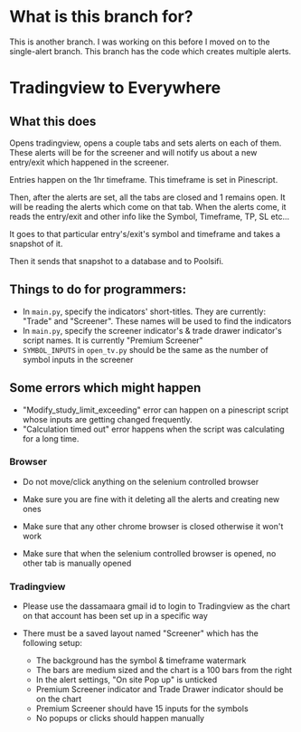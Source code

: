 
# What is this branch for?
This is another branch. I was working on this before I moved on to the single-alert branch. This branch has the code which creates multiple alerts.

# Tradingview to Everywhere

## What this does
Opens tradingview, opens a couple tabs and sets alerts on each of them. These alerts will be for the screener and will notify us about a new entry/exit which happened in the screener. 

Entries happen on the 1hr timeframe. This timeframe is set in Pinescript.

Then, after the alerts are set, all the tabs are closed and 1 remains open. It will be reading the alerts which come on that tab. When the alerts come, it reads the entry/exit and other info like the Symbol, Timeframe, TP, SL etc...

It goes to that particular entry's/exit's symbol and timeframe and takes a snapshot of it.

Then it sends that snapshot to a database and to Poolsifi. 

## Things to do for programmers:
- In `main.py`, specify the indicators' short-titles. They are currently: "Trade" and "Screener". These names will be used to find the indicators
- In `main.py`, specify the screener indicator's & trade drawer indicator's script names. It is currently "Premium Screener"
- `SYMBOL_INPUTS` in `open_tv.py` should be the same as the number of symbol inputs in the screener

## Some errors which might happen
- "Modify_study_limit_exceeding" error can happen on a pinescript script whose inputs are getting changed frequently. 
- "Calculation timed out" error happens when the script was calculating for a long time.

### Browser
- Do not move/click anything on the selenium controlled browser

- Make sure you are fine with it deleting all the alerts and creating new ones

- Make sure that any other chrome browser is closed otherwise it won't work

- Make sure that when the selenium controlled browser is opened, no other tab is manually opened

### Tradingview
- Please use the dassamaara gmail id to login to Tradingview as the chart on that account has been set up in a specific way

- There must be a saved layout named "Screener" which has the following setup:
    - The background has the symbol & timeframe watermark
    - The bars are medium sized and the chart is a 100 bars from the right 
    - In the alert settings, "On site Pop up" is unticked
    - Premium Screener indicator and Trade Drawer indicator should be on the chart
    - Premium Screener should have 15 inputs for the symbols
    - No popups or clicks should happen manually
